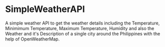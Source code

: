 # SimpleWeatherAPI
A simple weather API to get the weather details including the Temperature, Minimimum Temperature, Maximum Temperature, Humidity and also the Weather and it's Description of a single city around the Philippines with the help of OpenWeatherMap.
